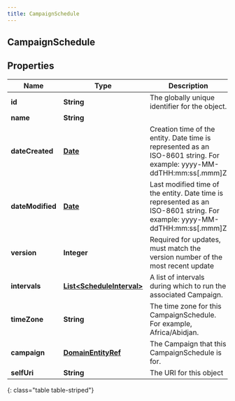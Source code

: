 ```yaml
---
title: CampaignSchedule
---
```


## CampaignSchedule

## Properties

| Name             | Type                                                                         | Description                                                                                                               | Notes      |
| ---------------- | ---------------------------------------------------------------------------- | ------------------------------------------------------------------------------------------------------------------------- | ---------- |
| **id**           | <!----><!---->**String**<!---->                                              | The globally unique identifier for the object.                                                                            | [optional] |
| **name**         | <!----><!---->**String**<!---->                                              |                                                                                                                           | [optional] |
| **dateCreated**  | <!----><!---->[**Date**](Date.md)<!---->                                     | Creation time of the entity. Date time is represented as an ISO-8601 string. For example: yyyy-MM-ddTHH:mm:ss[.mmm]Z      | [optional] |
| **dateModified** | <!----><!---->[**Date**](Date.md)<!---->                                     | Last modified time of the entity. Date time is represented as an ISO-8601 string. For example: yyyy-MM-ddTHH:mm:ss[.mmm]Z | [optional] |
| **version**      | <!----><!---->**Integer**<!---->                                             | Required for updates, must match the version number of the most recent update                                             | [optional] |
| **intervals**    | <!----><!---->[**List&lt;ScheduleInterval&gt;**](ScheduleInterval.md)<!----> | A list of intervals during which to run the associated Campaign.                                                          |            |
| **timeZone**     | <!----><!---->**String**<!---->                                              | The time zone for this CampaignSchedule. For example, Africa/Abidjan.                                                     |            |
| **campaign**     | <!----><!---->[**DomainEntityRef**](DomainEntityRef.md)<!---->               | The Campaign that this CampaignSchedule is for.                                                                           |            |
| **selfUri**      | <!----><!---->**String**<!---->                                              | The URI for this object                                                                                                   | [optional] |

{: class="table table-striped"}
